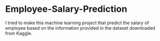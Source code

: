 # Employee-Salary-Prediction
I tried to make this machine learning project that predict the salary of employee based on the information provided in the dataset downloaded from Kaggle.

